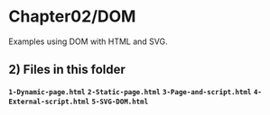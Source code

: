 # Chapter02/DOM

Examples using DOM with HTML and SVG.

## 2) Files in this folder

__`1-Dynamic-page.html`__
__`2-Static-page.html`__
__`3-Page-and-script.html`__
__`4-External-script.html`__
__`5-SVG-DOM.html`__
